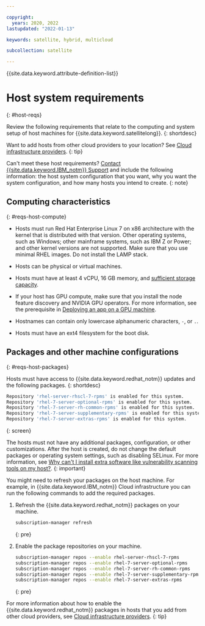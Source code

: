 ```yaml
---

copyright:
  years: 2020, 2022
lastupdated: "2022-01-13"

keywords: satellite, hybrid, multicloud

subcollection: satellite

---
```


{{site.data.keyword.attribute-definition-list}}

# Host system requirements
{: #host-reqs}

Review the following requirements that relate to the computing and system setup of host machines for {{site.data.keyword.satellitelong}}.
{: shortdesc}

Want to add hosts from other cloud providers to your location? See [Cloud infrastructure providers](/docs/satellite?topic=satellite-infrastructure-plan#create-options-cloud).
{: tip}

Can't meet these host requirements? [Contact {{site.data.keyword.IBM_notm}} Support](/docs/get-support?topic=get-support-using-avatar) and include the following information: the host system configuration that you want, why you want the system configuration, and how many hosts you intend to create.
{: note}

## Computing characteristics
{: #reqs-host-compute}

- Hosts must run Red Hat Enterprise Linux 7 on x86 architecture with the kernel that is distributed with that version. Other operating systems, such as Windows; other mainframe systems, such as IBM Z or Power; and other kernel versions are not supported. Make sure that you use minimal RHEL images. Do not install the LAMP stack.
- Hosts can be physical or virtual machines.
- Hosts must have at least 4 vCPU, 16 GB memory, and [sufficient storage capacity](#reqs-host-storage). 

- If your host has GPU compute, make sure that you install the node feature discovery and NVIDIA GPU operators. For more information, see the prerequisite in [Deploying an app on a GPU machine](/docs/openshift?topic=openshift-deploy_app#gpu_app).
- Hostnames can contain only lowercase alphanumeric characters, `-`, or `.`.
- Hosts must have an ext4 filesystem for the boot disk.

## Packages and other machine configurations
{: #reqs-host-packages}

Hosts must have access to {{site.data.keyword.redhat_notm}} updates and the following packages.
{: shortdesc}

```sh
Repository 'rhel-server-rhscl-7-rpms' is enabled for this system.
Repository 'rhel-7-server-optional-rpms' is enabled for this system.
Repository 'rhel-7-server-rh-common-rpms' is enabled for this system.
Repository 'rhel-7-server-supplementary-rpms' is enabled for this system.
Repository 'rhel-7-server-extras-rpms' is enabled for this system.
```
{: screen}

The hosts must not have any additional packages, configuration, or other customizations. After the host is created, do not change the default packages or operating system settings, such as disabling SELinux. For more information, see [Why can't I install extra software like vulnerability scanning tools on my host?](/docs/satellite?topic=satellite-faqs#host-software).
{: important}

You might need to refresh your packages on the host machine. For example, in {{site.data.keyword.IBM_notm}} Cloud infrastructure you can run the following commands to add the required packages.
1. Refresh the {{site.data.keyword.redhat_notm}} packages on your machine.
    ```sh
    subscription-manager refresh
    ```
    {: pre}

2. Enable the package repositories on your machine.
    ```sh
    subscription-manager repos --enable rhel-server-rhscl-7-rpms
    subscription-manager repos --enable rhel-7-server-optional-rpms
    subscription-manager repos --enable rhel-7-server-rh-common-rpms
    subscription-manager repos --enable rhel-7-server-supplementary-rpms
    subscription-manager repos --enable rhel-7-server-extras-rpms
    ```
    {: pre}

For more information about how to enable the {{site.data.keyword.redhat_notm}} packages in hosts that you add from other cloud providers, see [Cloud infrastructure providers](/docs/satellite?topic=satellite-infrastructure-plan#create-options-cloud).
{: tip}
